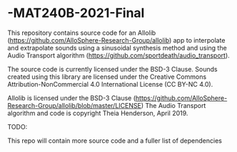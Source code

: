 # -MAT240B-2021-Final

This repository contains source code for an Allolib (https://github.com/AlloSphere-Research-Group/allolib) app to 
interpolate and extrapolate sounds using a sinusoidal synthesis method and using the Audio Transport algorithm  (https://github.com/sportdeath/audio_transport).

The source code is currently licensed under the BSD-3 Clause. Sounds created using this library are licensed
under the Creative Commons Attribution-NonCommercial 4.0 International License (CC BY-NC 4.0).

Allolib is licensed under the BSD-3 Clause (https://github.com/AlloSphere-Research-Group/allolib/blob/master/LICENSE)
The Audio Transport algorithm and code is copyright Theia Henderson, April 2019.

TODO:

This repo will contain more source code and a fuller list of dependencies

